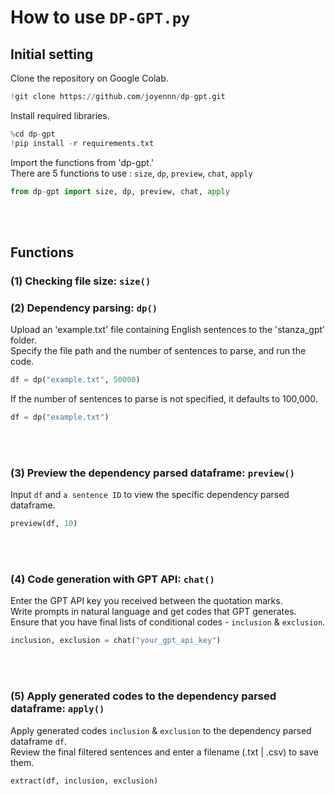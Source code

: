 # How to use `DP-GPT.py`

## Initial setting
Clone the repository on Google Colab.
```python
!git clone https://github.com/joyennn/dp-gpt.git
```

Install required libraries.
```python
%cd dp-gpt
!pip install -r requirements.txt
```

Import the functions from 'dp-gpt.'<br>
There are 5 functions to use : ```size```, ```dp```, ```preview```, ```chat```, ```apply```
```python
from dp-gpt import size, dp, preview, chat, apply
```
<br><br>
## Functions

### (1) Checking file size: ```size()```

### (2) Dependency parsing: ```dp()```
Upload an 'example.txt' file containing English sentences to the 'stanza_gpt' folder.<br>
Specify the file path and the number of sentences to parse, and run the code.
```python
df = dp("example.txt", 50000)
```
If the number of sentences to parse is not specified, it defaults to 100,000.<br>
```python
df = dp("example.txt")
```
<br><br>
### (3) Preview the dependency parsed dataframe: ```preview()```
Input ```df``` and ```a sentence ID``` to view the specific dependency parsed dataframe.
```python
preview(df, 10)
```
<br><br>
### (4) Code generation with GPT API: ```chat()```
Enter the GPT API key you received between the quotation marks.<br>
Write prompts in natural language and get codes that GPT generates.<br>
Ensure that you have final lists of conditional codes - ```inclusion``` & ```exclusion```.
```python
inclusion, exclusion = chat("your_gpt_api_key")
```
<br><br>
### (5) Apply generated codes to the dependency parsed dataframe: ```apply()```
Apply generated codes ```inclusion``` & ```exclusion``` to the dependency parsed dataframe ```df```.<br>
Review the final filtered sentences and enter a filename (.txt | .csv) to save them.
```python
extract(df, inclusion, exclusion)
```
